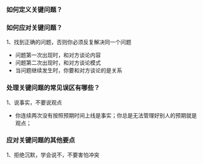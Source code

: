 

### 如何定义关键问题？

### 如何应对关键问题？
1、找到正确的问题，否则你必须反复解决同一个问题
- 问题第一次出现时，和对方谈论内容
- 问题第二次出现时，和对方谈论模式
- 当问题继续发生时，你要和对方谈论的是关系

### 处理关键问题的常见误区有哪些？
1、说事实，不要说观点
- 你连续两次没有按照预期时间上线是事实；你总是无法管理好别人的预期就是观点；

### 应对关键问题的其他要点
1、拒绝沉默，学会说不，不要害怕冲突




